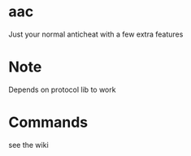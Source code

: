 # aac

Just your normal anticheat with a few extra features

# Note
Depends on protocol lib to work

# Commands

see the wiki
